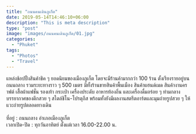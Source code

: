 ```yaml
---
title: "ถนนคนเดินภูเก็ต"
date: 2019-05-14T14:46:10+06:00
description: "This is meta description"
type: "post"
image: "images/ถนนคนเดินภูเก็ต/01.jpg"
categories: 
  - "Phuket"
tags:
  - "Photos"
  - "Travel"
---
```


แหล่งช้อปปิ้งสินค้าชิค ๆ ยอดนิยมของเมืองภูเก็ต โดยจะมีร้านค้ามากกว่า 100 ร้าน ตั้งเรียงรายอยู่บนถนนถลาง รวมระยะทางราว ๆ 500 เมตร มีทั้งร้านขายสินค้าพื้นเมือง สินค้าแฮนด์เมด สินค้างานคราฟต์ เสื้อผ้าแฟชั่น รองเท้า กระเป๋า เครื่องประดับ อาหารท้องถิ่น และเครื่องดื่มอร่อย ๆ ท่ามกลางบรรยากาศของตึกสวย ๆ สไตล์ชิโน-โปรตุกีส พร้อมทั้งยังมีผลงานสตรีตอาร์ตและมุมถ่ายรูปสวย ๆ ให้แวะถ่ายรูปตลอดทางเดิน 
<br/><br/>
ที่อยู่ : ถนนถลาง อำเภอเมืองภูเก็ต<br/>
เวลาเปิด-ปิด : ทุกวันอาทิตย์ ตั้งแต่เวลา 16.00-22.00 น.<br/>


